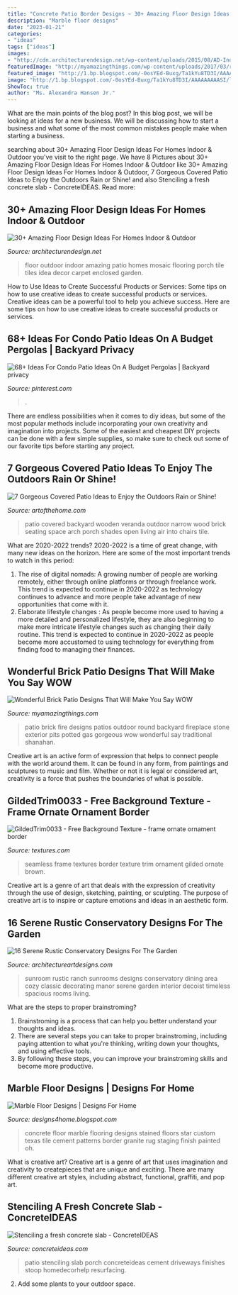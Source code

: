 ```yaml
---
title: "Concrete Patio Border Designs ~ 30+ Amazing Floor Design Ideas For Homes Indoor &amp; Outdoor"
description: "Marble floor designs"
date: "2023-01-21"
categories:
- "ideas"
tags: ["ideas"]
images:
- "http://cdn.architecturendesign.net/wp-content/uploads/2015/08/AD-Indoor-Outdoor-Floor-Design-Ideas-21.jpg"
featuredImage: "http://myamazingthings.com/wp-content/uploads/2017/03/red-brick-patio-for-traditional-patio-with-purple-flowers.jpg"
featured_image: "http://1.bp.blogspot.com/-0osYEd-Buxg/Ta1kYu8TD3I/AAAAAAAAASI/lpBlbjgxBxc/w1200-h630-p-k-nu/cust17.jpg"
image: "http://1.bp.blogspot.com/-0osYEd-Buxg/Ta1kYu8TD3I/AAAAAAAAASI/lpBlbjgxBxc/w1200-h630-p-k-nu/cust17.jpg"
ShowToc: true
author: "Ms. Alexandra Hansen Jr."
---
```



What are the main points of the blog post?
In this blog post, we will be looking at ideas for a new business. We will be discussing how to start a business and what some of the most common mistakes people make when starting a business.

	

		
searching about 30+ Amazing Floor Design Ideas For Homes Indoor &amp; Outdoor you've visit to the right page. We have 8 Pictures about 30+ Amazing Floor Design Ideas For Homes Indoor &amp; Outdoor like 30+ Amazing Floor Design Ideas For Homes Indoor &amp; Outdoor, 7 Gorgeous Covered Patio Ideas to Enjoy the Outdoors Rain or Shine! and also Stenciling a fresh concrete slab - ConcreteIDEAS. Read more:
		
    
## 30+ Amazing Floor Design Ideas For Homes Indoor &amp; Outdoor

<img loading=lazy src="http://cdn.architecturendesign.net/wp-content/uploads/2015/08/AD-Indoor-Outdoor-Floor-Design-Ideas-21.jpg" onerror="this.onerror=null;this.src='https://tse4.mm.bing.net/th?id=OIP.K8DN2tCv0pbdZ-JeeS_u-gHaLH&amp;pid=15.1';" alt="30+ Amazing Floor Design Ideas For Homes Indoor &amp; Outdoor">

_Source: architecturendesign.net_

>floor outdoor indoor amazing patio homes mosaic flooring porch tile tiles idea decor carpet enclosed garden. 

	

How to Use Ideas to Create Successful Products or Services: Some tips on how to use creative ideas to create successful products or services.
Creative ideas can be a powerful tool to help you achieve success. Here are some tips on how to use creative ideas to create successful products or services.

    
## 68+ Ideas For Condo Patio Ideas On A Budget Pergolas | Backyard Privacy

<img loading=lazy src="https://i.pinimg.com/736x/2d/5c/83/2d5c837ac44bdd6668977030a6ec8d42.jpg" onerror="this.onerror=null;this.src='https://tse2.mm.bing.net/th?id=OIP.yXxaVBfW39So36PaHd2duwAAAA&amp;pid=15.1';" alt="68+ Ideas For Condo Patio Ideas On A Budget Pergolas | Backyard privacy">

_Source: pinterest.com_

>. 

	

There are endless possibilities when it comes to diy ideas, but some of the most popular methods include incorporating your own creativity and imagination into projects. Some of the easiest and cheapest DIY projects can be done with a few simple supplies, so make sure to check out some of our favorite tips before starting any project.

    
## 7 Gorgeous Covered Patio Ideas To Enjoy The Outdoors Rain Or Shine!

<img loading=lazy src="https://www.artofthehome.com/wp-content/uploads/2017/04/06-Outdoor-Covered-Patio-Ideas.jpg" onerror="this.onerror=null;this.src='https://tse3.mm.bing.net/th?id=OIP.lZoUgN4n_aEOsupAxpUV2wHaE7&amp;pid=15.1';" alt="7 Gorgeous Covered Patio Ideas to Enjoy the Outdoors Rain or Shine!">

_Source: artofthehome.com_

>patio covered backyard wooden veranda outdoor narrow wood brick seating space arch porch shades open living air into chairs tile. 

	

What are 2020-2022 trends?
2020-2022 is a time of great change, with many new ideas on the horizon. Here are some of the most important trends to watch in this period: 
1. The rise of digital nomads: A growing number of people are working remotely, either through online platforms or through freelance work. This trend is expected to continue in 2020-2022 as technology continues to advance and more people take advantage of new opportunities that come with it. 
2. Elaborate lifestyle changes : As people become more used to having a more detailed and personalized lifestyle, they are also beginning to make more intricate lifestyle changes such as changing their daily routine. This trend is expected to continue in 2020-2022 as people become more accustomed to using technology for everything from finding food to managing their finances. 

    
## Wonderful Brick Patio Designs That Will Make You Say WOW

<img loading=lazy src="http://myamazingthings.com/wp-content/uploads/2017/03/red-brick-patio-for-traditional-patio-with-purple-flowers.jpg" onerror="this.onerror=null;this.src='https://tse4.mm.bing.net/th?id=OIP.0TXyK5UEpdcA1lTJMmRovwHaFi&amp;pid=15.1';" alt="Wonderful Brick Patio Designs That Will Make You Say WOW">

_Source: myamazingthings.com_

>patio brick fire designs patios outdoor round backyard fireplace stone exterior pits potted gas gorgeous wow wonderful say traditional shanahan. 

	

Creative art is an active form of expression that helps to connect people with the world around them. It can be found in any form, from paintings and sculptures to music and film. Whether or not it is legal or considered art, creativity is a force that pushes the boundaries of what is possible.

    
## GildedTrim0033 - Free Background Texture - Frame Ornate Ornament Border

<img loading=lazy src="https://www.textures.com/system/gallery/photos/Ornaments/Gilded/Trim/38017/GildedTrim0033_1_600.jpg?v=5" onerror="this.onerror=null;this.src='https://tse4.mm.bing.net/th?id=OIP.Rm1DU-prmIKhfSZ2_WHuKQHaEm&amp;pid=15.1';" alt="GildedTrim0033 - Free Background Texture - frame ornate ornament border">

_Source: textures.com_

>seamless frame textures border texture trim ornament gilded ornate brown. 

	

Creative art is a genre of art that deals with the expression of creativity through the use of design, sketching, painting, or sculpting. The purpose of creative art is to inspire or capture emotions and ideas in an aesthetic form.

    
## 16 Serene Rustic Conservatory Designs For The Garden

<img loading=lazy src="https://www.architectureartdesigns.com/wp-content/uploads/2015/05/16-Serene-Rustic-Conservatory-Designs-For-The-Garden-12-630x451.jpg" onerror="this.onerror=null;this.src='https://tse3.mm.bing.net/th?id=OIP.kTUQljhjlSudfLrNTVjKFgHaFT&amp;pid=15.1';" alt="16 Serene Rustic Conservatory Designs For The Garden">

_Source: architectureartdesigns.com_

>sunroom rustic ranch sunrooms designs conservatory dining area cozy classic decorating manor serene garden interior decoist timeless spacious rooms living. 

	

What are the steps to proper brainstroming?
1. Brainstroming is a process that can help you better understand your thoughts and ideas.
2. There are several steps you can take to proper brainstroming, including paying attention to what you're thinking, writing down your thoughts, and using effective tools.
3. By following these steps, you can improve your brainstroming skills and become more productive.

    
## Marble Floor Designs | Designs For Home

<img loading=lazy src="http://1.bp.blogspot.com/-0osYEd-Buxg/Ta1kYu8TD3I/AAAAAAAAASI/lpBlbjgxBxc/w1200-h630-p-k-nu/cust17.jpg" onerror="this.onerror=null;this.src='https://tse2.mm.bing.net/th?id=OIP.gPhXPSGOdRg3gQJYJFw8PQAAAA&amp;pid=15.1';" alt="Marble Floor Designs | Designs For Home">

_Source: designs4home.blogspot.com_

>concrete floor marble flooring designs stained floors star custom texas tile cement patterns border granite rug staging finish painted oh. 

	

What is creative art?
Creative art is a genre of art that uses imagination and creativity to createpieces that are unique and exciting. There are many different creative art styles, including abstract, functional, graffiti, and pop art.

    
## Stenciling A Fresh Concrete Slab - ConcreteIDEAS

<img loading=lazy src="https://www.concreteideas.com/wp-content/uploads/2014/02/Stencil-patterns.jpg" onerror="this.onerror=null;this.src='https://tse3.mm.bing.net/th?id=OIP.IvD_MoqGSgqiCiZnVq2_YQAAAA&amp;pid=15.1';" alt="Stenciling a fresh concrete slab - ConcreteIDEAS">

_Source: concreteideas.com_

>patio stenciling slab porch concreteideas cement driveways finishes stoop homedecorhelp resurfacing. 

	

2. Add some plants to your outdoor space.

